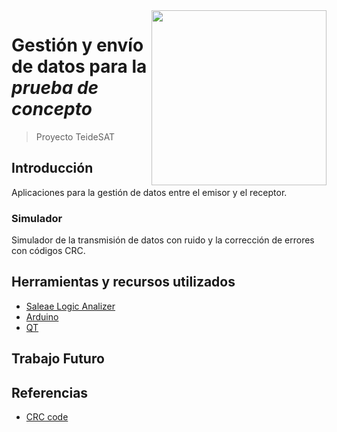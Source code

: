 <img width="280" src="https://teidesat.com/wp-content/uploads/logo_white_outline.svg" align="right" />

# Gestión y envío de datos para la *prueba de concepto*
> Proyecto TeideSAT

## Introducción

Aplicaciones para la gestión de datos entre el emisor y el receptor.

### Simulador

Simulador de la transmisión de datos con ruido y la corrección de errores con códigos CRC.

## Herramientas y recursos utilizados

 - [Saleae Logic Analizer](https://www.saleae.com/downloads/)
 - [Arduino](https://www.arduino.cc/)
 - [QT](https://www.qt.io/download)

## Trabajo Futuro

## Referencias

 - [CRC code](https://en.wikipedia.org/wiki/Cyclic_redundancy_check)
